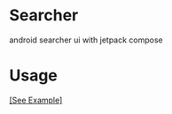 # Searcher 
android searcher ui with jetpack compose

# Usage
[[See Example]](https://github.com/brave-people/Dev-Event-Android/blob/0acf78b6cfa73f9f438c5f7d9626f7b334618148/app/src/main/kotlin/team/bravepeople/devevent/activity/main/event/LazyEvent.kt#L322)
